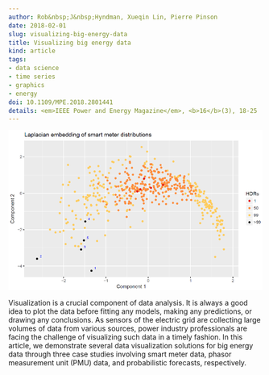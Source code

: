 ```yaml
---
author: Rob&nbsp;J&nbsp;Hyndman, Xueqin Lin, Pierre Pinson
date: 2018-02-01
slug: visualizing-big-energy-data
title: Visualizing big energy data
kind: article
tags:
- data science
- time series
- graphics
- energy
doi: 10.1109/MPE.2018.2801441
details: <em>IEEE Power and Energy Magazine</em>, <b>16</b>(3), 18-25
---
```


![](/img/laplacian.png)

Visualization is a crucial component of data analysis. It is always a good idea to plot the data before fitting any models, making any predictions, or drawing any conclusions. As sensors of the electric grid are collecting large volumes of data from various sources, power industry professionals are facing the challenge of visualizing such data in a timely fashion. In this article, we demonstrate several data visualization solutions for big energy data through three case studies involving smart meter data, phasor measurement unit (PMU) data, and probabilistic forecasts, respectively.
